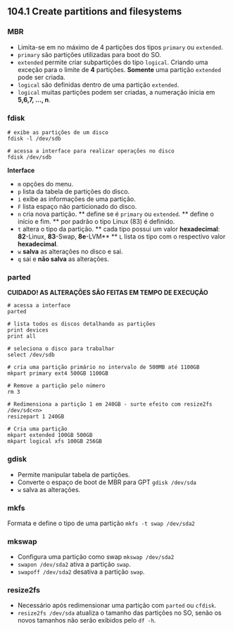 ## 104.1 Create partitions and filesystems

### MBR
* Limita-se em no máximo de 4 partições dos tipos `primary` ou `extended`.
* `primary` são partições utilizadas para boot do SO.
* `extended` permite criar subpartições do tipo `logical`. Criando uma exceção para o limite de **4** partições. **Somente** uma partição `extended` pode ser criada.
* `logical` são definidas dentro de uma partição `extended`.
* `logical` muitas partições podem ser criadas, a numeração inicia em **5,6,7, ..., n**.

### fdisk

```shell
# exibe as partições de um disco
fdisk -l /dev/sdb

# acessa a interface para realizar operações no disco
fdisk /dev/sdb
```

**Interface**
* `m` opções do menu.
* `p` lista da tabela de partições do disco.
* `i` exibe as informações de uma partição.
* `F` lista espaço não particionado do disco.
* `n` cria nova partição.
** define se é `primary` ou `extended`.
** define o início e fim.
** por padrão o tipo Linux (83) é definido.
* `t` altera o tipo da partição.
** cada tipo possui um valor **hexadecimal**: **82**-Linux, **83**-Swap, **8e**-LVM**
** `L` lista os tipo com o respectivo valor **hexadecimal**.
* `w` **salva** as alterações no disco e sai.
* `q` sai e **não salva** as alterações.

### parted

**CUIDADO! AS ALTERAÇÕES SÃO FEITAS EM TEMPO DE EXECUÇÃO**

```shell
# acessa a interface
parted

# lista todos os discos detalhando as partições
print devices
print all

# seleciona o disco para trabalhar
select /dev/sdb

# cria uma partição primário no intervalo de 500MB até 1100GB
mkpart primary ext4 500GB 1100GB

# Remove a partição pelo número
rm 3

# Redimensiona a partição 1 em 240GB - surte efeito com resize2fs /dev/sdc<n>
resizepart 1 240GB

# Cria uma partição
mkpart extended 100GB 500GB
mkpart logical xfs 100GB 256GB
```

### gdisk

* Permite manipular tabela de partições.
* Converte o espaço de boot de MBR para GPT `gdisk /dev/sda`
* `w` salva as alterações.

### mkfs

Formata e define o tipo de uma partição `mkfs -t swap /dev/sda2`

### mkswap

* Configura uma partição como swap `mkswap /dev/sda2`
* `swapon /dev/sda2` ativa a partição `swap`.
* `swapoff /dev/sda2` desativa a partição `swap`.

### resize2fs

* Necessário após redimensionar uma partição com `parted` ou `cfdisk`.
* `resize2fs /dev/sda` atualiza o tamanho das partições no SO, senão os novos tamanhos não serão exibidos pelo `df -h`.
